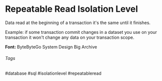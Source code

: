 # Repeatable Read Isolation Level

Data read at the beginning of a transaction it's the same until it finishes. 

Example: if some transaction commit changes in a dataset you use on your transaction it won't change any data on your transaction scope.

**Font:** ByteByteGo System Design Big Archive

###### Tags

#database #sql #isolationlevel #repeatableread
